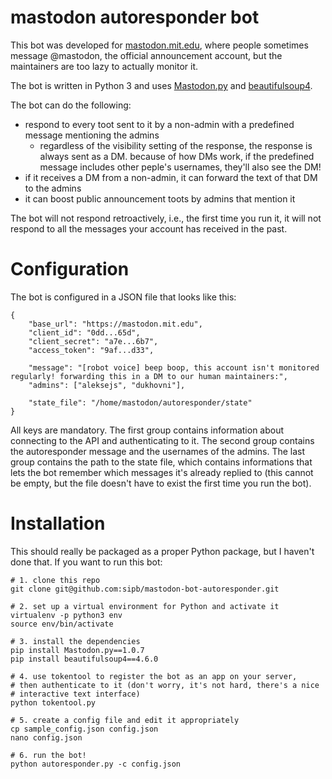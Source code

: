 # mastodon autoresponder bot

This bot was developed for [mastodon.mit.edu](https://mastodon.mit.edu), where people sometimes message @mastodon, the official announcement account, but the maintainers are too lazy to actually monitor it.

The bot is written in Python 3 and uses [Mastodon.py](https://github.com/halcy/Mastodon.py) and [beautifulsoup4](https://www.crummy.com/software/BeautifulSoup/).

The bot can do the following:

- respond to every toot sent to it by a non-admin with a predefined message mentioning the admins
    - regardless of the visibility setting of the response, the response is always sent as a DM. because of how DMs work, if the predefined message includes other peple's usernames, they'll also see the DM!
- if it receives a DM from a non-admin, it can forward the text of that DM to the admins
- it can boost public announcement toots by admins that mention it

The bot will not respond retroactively, i.e., the first time you run it, it will not respond to all the messages your account has received in the past.

# Configuration

The bot is configured in a JSON file that looks like this:

```
{
    "base_url": "https://mastodon.mit.edu",
    "client_id": "0dd...65d",
    "client_secret": "a7e...6b7",
    "access_token": "9af...d33",

    "message": "[robot voice] beep boop, this account isn't monitored regularly! forwarding this in a DM to our human maintainers:",
    "admins": ["aleksejs", "dukhovni"],

    "state_file": "/home/mastodon/autoresponder/state"
}
```

All keys are mandatory. The first group contains information about connecting to the API and authenticating to it. The second group contains the autoresponder message and the usernames of the admins. The last group contains the path to the state file, which contains informations that lets the bot remember which messages it's already replied to (this cannot be empty, but the file doesn't have to exist the first time you run the bot).

# Installation

This should really be packaged as a proper Python package, but I haven't done that. If you want to run this bot:

```
# 1. clone this repo
git clone git@github.com:sipb/mastodon-bot-autoresponder.git

# 2. set up a virtual environment for Python and activate it
virtualenv -p python3 env
source env/bin/activate

# 3. install the dependencies
pip install Mastodon.py==1.0.7
pip install beautifulsoup4==4.6.0

# 4. use tokentool to register the bot as an app on your server,
# then authenticate to it (don't worry, it's not hard, there's a nice
# interactive text interface)
python tokentool.py

# 5. create a config file and edit it appropriately
cp sample_config.json config.json
nano config.json

# 6. run the bot!
python autoresponder.py -c config.json
```
